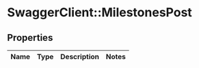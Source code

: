 # SwaggerClient::MilestonesPost

## Properties
Name | Type | Description | Notes
------------ | ------------- | ------------- | -------------

